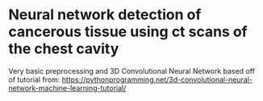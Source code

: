 # Neural network detection of cancerous tissue using ct scans of the chest cavity
Very basic preprocessing and 3D Convolutional Neural Network based off of tutorial from: https://pythonprogramming.net/3d-convolutional-neural-network-machine-learning-tutorial/

